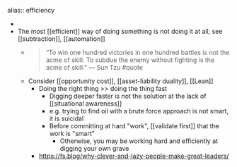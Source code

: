 alias:: efficiency

-
- The most [[efficient]] way of doing something is not doing it at all, see [[subtraction]], [[automation]]
	- >  “To win one hundred victories in one hundred battles is not the acme of skill. To subdue the enemy without fighting is the acme of skill.” — Sun Tzu #quote
	- Consider [[opportunity cost]], [[asset-liability duality]], [[Lean]]
		- Doing the right thing >> doing the thing fast
			- Digging deeper faster is not the solution at the lack of [[situational awareness]]
			- e.g. trying to find oil with a brute force approach is not smart, it is suicidal
			- Before committing at hard "work", [[validate first]] that the work is "smart"
				- Otherwise, you may be working hard and efficiently at digging your own grave
		- https://fs.blog/why-clever-and-lazy-people-make-great-leaders/